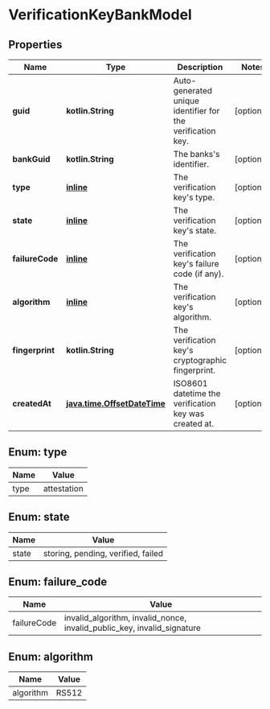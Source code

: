 
# VerificationKeyBankModel

## Properties
Name | Type | Description | Notes
------------ | ------------- | ------------- | -------------
**guid** | **kotlin.String** | Auto-generated unique identifier for the verification key. |  [optional]
**bankGuid** | **kotlin.String** | The banks&#39;s identifier. |  [optional]
**type** | [**inline**](#Type) | The verification key&#39;s type. |  [optional]
**state** | [**inline**](#State) | The verification key&#39;s state. |  [optional]
**failureCode** | [**inline**](#FailureCode) | The verification key&#39;s failure code (if any). |  [optional]
**algorithm** | [**inline**](#Algorithm) | The verification key&#39;s algorithm. |  [optional]
**fingerprint** | **kotlin.String** | The verification key&#39;s cryptographic fingerprint. |  [optional]
**createdAt** | [**java.time.OffsetDateTime**](java.time.OffsetDateTime.md) | ISO8601 datetime the verification key was created at. |  [optional]


<a name="Type"></a>
## Enum: type
Name | Value
---- | -----
type | attestation


<a name="State"></a>
## Enum: state
Name | Value
---- | -----
state | storing, pending, verified, failed


<a name="FailureCode"></a>
## Enum: failure_code
Name | Value
---- | -----
failureCode | invalid_algorithm, invalid_nonce, invalid_public_key, invalid_signature


<a name="Algorithm"></a>
## Enum: algorithm
Name | Value
---- | -----
algorithm | RS512



